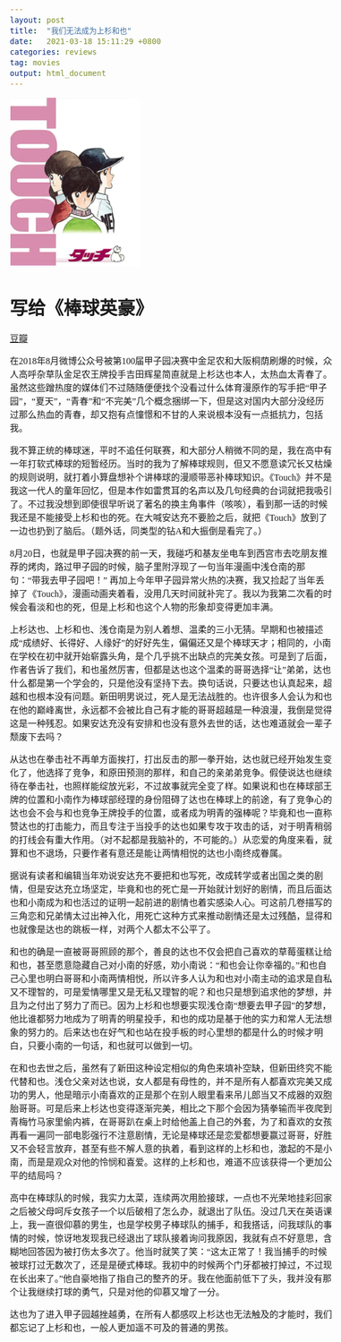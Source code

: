 ```yaml
---
layout: post
title:  "我们无法成为上杉和也"
date:   2021-03-18 15:11:29 +0800
categories: reviews
tag: movies
output: html_document
---
```


<style type="text/css">
  body{
  font-size: 12pt;
  font-family:宋体;
}
</style>

![touch](/assets/touch.png)


# 写给《棒球英豪》
[豆瓣](https://movie.douban.com/subject/1756889/)



在2018年8月微博公众号被第100届甲子园决赛中金足农和大阪桐荫刷爆的时候，众人高呼杂草队金足农王牌投手吉田辉星简直就是上杉达也本人，太热血太青春了。虽然这些蹭热度的媒体们不过随随便便找个没看过什么体育漫原作的写手把“甲子园”，“夏天”，“青春”和“不完美”几个概念捆绑一下，但是这对国内大部分没经历过那么热血的青春，却又抱有点憧憬和不甘的人来说根本没有一点抵抗力，包括我。


我不算正统的棒球迷，平时不追任何联赛，和大部分人稍微不同的是，我在高中有一年打软式棒球的短暂经历。当时的我为了解棒球规则，但又不愿意读冗长又枯燥的规则说明，就打着小算盘想补个讲棒球的漫顺带恶补棒球知识。《Touch》并不是我这一代人的童年回忆，但是本作如雷贯耳的名声以及几句经典的台词就把我吸引了。不过我没想到即使很早听说了著名的换主角事件（咳咳），看到那一话的时候我还是不能接受上杉和也的死。在大喊安达充不要脸之后，就把《Touch》放到了一边也扔到了脑后。（题外话，同类型的钻A和大振倒是看完了。）

8月20日，也就是甲子园决赛的前一天，我碰巧和基友坐电车到西宫市去吃朋友推荐的烤肉，路过甲子园的时候，脑子里附浮现了一句当年漫画中浅仓南的那句：“带我去甲子园吧！” 再加上今年甲子园异常火热的决赛，我又捡起了当年丢掉了《Touch》，漫画动画夹着看，没用几天时间就补完了。我以为我第二次看的时候会看淡和也的死，但是上杉和也这个人物的形象却变得更加丰满。

上杉达也、上杉和也、浅仓南是为别人着想、温柔的三小无猜。早期和也被描述成“成绩好、长得好、人缘好”的好好先生，偏偏还又是个棒球天才；相同的，小南在学校在初中就开始崭露头角，是个几乎挑不出缺点的完美女孩。可是到了后面，作者告诉了我们，和也虽然厉害，但都是达也这个温柔的哥哥选择“让”弟弟，达也什么都是第一个学会的，只是他没有坚持下去。换句话说，只要达也认真起来，超越和也根本没有问题。新田明男说过，死人是无法战胜的。也许很多人会认为和也在他的巅峰离世，永远都不会被比自己有才能的哥哥超越是一种浪漫，我倒是觉得这是一种残忍。如果安达充没有安排和也没有意外去世的话，达也难道就会一辈子颓废下去吗？

从达也在拳击社不再单方面挨打，打出反击的那一拳开始，达也就已经开始发生变化了，他选择了竞争，和原田预测的那样，和自己的亲弟弟竞争。假使说达也继续待在拳击社，也照样能绽放光彩，不过故事就完全变了样。如果说和也在棒球部王牌的位置和小南作为棒球部经理的身份阻碍了达也在棒球上的前途，有了竞争心的达也会不会与和也竞争王牌投手的位置，或者成为明青的强棒呢？毕竟和也一直称赞达也的打击能力，而且专注于当投手的达也如果专攻于攻击的话，对于明青稍弱的打线会有重大作用。（对不起都是我脑补的，不可能的。）从恋爱的角度来看，就算和也不退场，只要作者有意还是能让两情相悦的达也小南终成眷属。

据说有读者和编辑当年劝说安达充不要把和也写死，改成转学或者出国之类的剧情，但是安达充立场坚定，毕竟和也的死亡是一开始就计划好的剧情，而且后面达也和小南成为和也活过的证明一起前进的剧情也着实感染人心。可这前几卷描写的三角恋和兄弟情太过出神入化，用死亡这种方式来推动剧情还是太过残酷，显得和也就像是达也的跳板一样，对两个人都太不公平了。

和也的确是一直被哥哥照顾的那个，善良的达也不仅会把自己喜欢的草莓蛋糕让给和也，甚至愿意隐藏自己对小南的好感，劝小南说：“和也会让你幸福的。”和也自己心里也明白哥哥和小南两情相悦，所以许多人认为和也对小南主动的追求是自私又不理智的，可是爱情哪里又是无私又理智的呢？和也只是想到追求他的梦想，并且为之付出了努力了而已。因为上杉和也想要实现浅仓南“想要去甲子园”的梦想，他比谁都努力地成为了明青的明星投手，和也的成功是基于他的实力和常人无法想象的努力的。后来达也在好气和也站在投手板的时心里想的都是什么的时候才明白，只要小南的一句话，和也就可以做到一切。

在和也去世之后，虽然有了新田这种设定相似的角色来填补空缺，但新田终究不能代替和也。浅仓父亲对达也说，女人都是有母性的，并不是所有人都喜欢完美又成功的男人，他是暗示小南喜欢的正是那个在别人眼里看来吊儿郎当又不成器的双胞胎哥哥。可是后来上杉达也变得逐渐完美，相比之下那个会因为猜拳输而半夜爬到青梅竹马家里偷内裤，在哥哥趴在桌上时给他盖上自己的外套，为了和喜欢的女孩再看一遍同一部电影强行不注意剧情，无论是棒球还是恋爱都想要赢过哥哥，好胜又不会轻言放弃，甚至有些不解人意的执着，看到这样的上杉和也，激起的不是小南，而是是观众对他的怜悯和喜爱。这样的上杉和也，难道不应该获得一个更加公平的结局吗？

高中在棒球队的时候，我实力太菜，连续两次用脸接球，一点也不光荣地挂彩回家之后被父母呵斥女孩子一个以后破相了怎么办，就退出了队伍。没过几天在英语课上，我一直很仰慕的男生，也是学校男子棒球队的捕手，和我搭话，问我球队的事情的时候，惊讶地发现我已经退出了球队接着询问我原因，我就有点不好意思，含糊地回答因为被打伤太多次了。他当时就笑了笑：“这太正常了！我当捕手的时候被球打过无数次了，还是是硬式棒球。我初中的时候两个门牙都被打掉过，不过现在长出来了。”他自豪地指了指自己的整齐的牙。我在他面前低下了头，我并没有那个让我继续打球的勇气，只是对他的仰慕又增了一分。

达也为了进入甲子园越挫越勇，在所有人都感叹上杉达也无法触及的才能时，我们都忘记了上杉和也，一般人更加遥不可及的普通的男孩。
